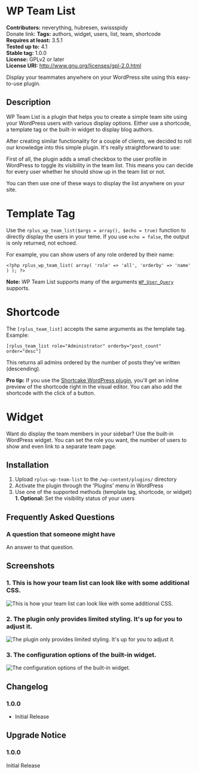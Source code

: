 # WP Team List #
**Contributors:** neverything, hubresen, swissspidy  
Donate link:
**Tags:** authors, widget, users, list, team, shortcode  
**Requires at least:** 3.5.1  
**Tested up to:** 4.1  
**Stable tag:** 1.0.0  
**License:** GPLv2 or later  
**License URI:** http://www.gnu.org/licenses/gpl-2.0.html  

Display your teammates anywhere on your WordPress site using this easy-to-use plugin.

## Description ##

WP Team List is a plugin that helps you to create a simple team site using your WordPress users with various display options. Either use a shortcode, a template tag or the built-in widget to display blog authors.

After creating similar functionality for a couple of clients, we decided to roll our knowledge into this simple plugin. It's really straightforward to use:

First of all, the plugin adds a small checkbox to the user profile in WordPress to toggle its visibility in the team list. This means you can decide for every user whether he should show up in the team list or not.

You can then use one of these ways to display the list anywhere on your site.

# Template Tag #

Use the `rplus_wp_team_list($args = array(), $echo = true)` function to directly display the users in your teme. If you use `echo = false`, the output is only returned, not echoed.

For example, you can show users of any role ordered by their name:

`<?php rplus_wp_team_list( array( 'role' => 'all', 'orderby' => 'name' ) ); ?>`

**Note:** WP Team List supports many of the arguments [`WP_User_Query`](http://codex.wordpress.org/Class_Reference/WP_User_Query "WordPress Codex Codex WP_User_Query") supports.  

# Shortcode #

The `[rplus_team_list]` accepts the same arguments as the template tag. Example:

`[rplus_team_list role="Administrator" orderby="post_count" order="desc"]`

This returns all admins ordered by the number of posts they've written (descending).

**Pro tip:** If you use the [Shortcake WordPress plugin](https://github.com/fusioneng/Shortcake "GitHub - Shortcake"), you'll get an inline preview of the shortcode right in the visual editor. You can also add the shortcode with the click of a button.  

# Widget #

Want do display the team members in your sidebar? Use the built-in WordPress widget. You can set the role you want, the number of users to show and even link to a separate team page.

## Installation ##

1. Upload `rplus-wp-team-list` to the `/wp-content/plugins/` directory
1. Activate the plugin through the 'Plugins' menu in WordPress
1. Use one of the supported methods (template tag, shortcode, or widget)
**1. Optional:** Set the visibility status of your users  

## Frequently Asked Questions ##

### A question that someone might have ###

An answer to that question.

## Screenshots ##

### 1. This is how your team list can look like with some additional CSS. ###
![This is how your team list can look like with some additional CSS.](https://raw.githubusercontent.com/wearerequired/rplus-wp-team-list/master/assets/screenshot-1.png)

### 2. The plugin only provides limited styling. It's up for you to adjust it. ###
![The plugin only provides limited styling. It's up for you to adjust it.](https://raw.githubusercontent.com/wearerequired/rplus-wp-team-list/master/assets/screenshot-2.png)

### 3. The configuration options of the built-in widget. ###
![The configuration options of the built-in widget.](https://raw.githubusercontent.com/wearerequired/rplus-wp-team-list/master/assets/screenshot-3.png)


## Changelog ##

### 1.0.0 ###
* Initial Release

## Upgrade Notice ##

### 1.0.0 ###
Initial Release
